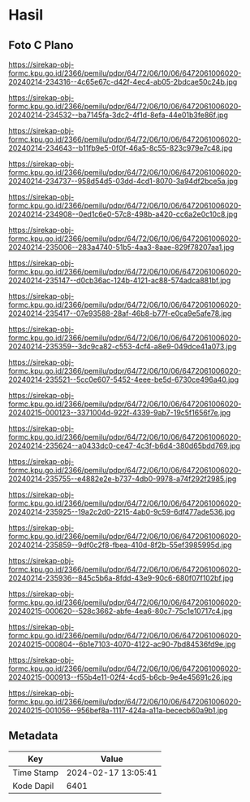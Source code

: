 # Hasil

## Foto C Plano

https://sirekap-obj-formc.kpu.go.id/2366/pemilu/pdpr/64/72/06/10/06/6472061006020-20240214-234316--4c65e67c-d42f-4ec4-ab05-2bdcae50c24b.jpg

https://sirekap-obj-formc.kpu.go.id/2366/pemilu/pdpr/64/72/06/10/06/6472061006020-20240214-234532--ba7145fa-3dc2-4f1d-8efa-44e01b3fe86f.jpg

https://sirekap-obj-formc.kpu.go.id/2366/pemilu/pdpr/64/72/06/10/06/6472061006020-20240214-234643--b11fb9e5-0f0f-46a5-8c55-823c979e7c48.jpg

https://sirekap-obj-formc.kpu.go.id/2366/pemilu/pdpr/64/72/06/10/06/6472061006020-20240214-234737--958d54d5-03dd-4cd1-8070-3a94df2bce5a.jpg

https://sirekap-obj-formc.kpu.go.id/2366/pemilu/pdpr/64/72/06/10/06/6472061006020-20240214-234908--0ed1c6e0-57c8-498b-a420-cc6a2e0c10c8.jpg

https://sirekap-obj-formc.kpu.go.id/2366/pemilu/pdpr/64/72/06/10/06/6472061006020-20240214-235006--283a4740-51b5-4aa3-8aae-829f78207aa1.jpg

https://sirekap-obj-formc.kpu.go.id/2366/pemilu/pdpr/64/72/06/10/06/6472061006020-20240214-235147--d0cb36ac-124b-4121-ac88-574adca881bf.jpg

https://sirekap-obj-formc.kpu.go.id/2366/pemilu/pdpr/64/72/06/10/06/6472061006020-20240214-235417--07e93588-28af-46b8-b77f-e0ca9e5afe78.jpg

https://sirekap-obj-formc.kpu.go.id/2366/pemilu/pdpr/64/72/06/10/06/6472061006020-20240214-235359--3dc9ca82-c553-4cf4-a8e9-049dce41a073.jpg

https://sirekap-obj-formc.kpu.go.id/2366/pemilu/pdpr/64/72/06/10/06/6472061006020-20240214-235521--5cc0e607-5452-4eee-be5d-6730ce496a40.jpg

https://sirekap-obj-formc.kpu.go.id/2366/pemilu/pdpr/64/72/06/10/06/6472061006020-20240215-000123--3371004d-922f-4339-9ab7-19c5f1656f7e.jpg

https://sirekap-obj-formc.kpu.go.id/2366/pemilu/pdpr/64/72/06/10/06/6472061006020-20240214-235624--a0433dc0-ce47-4c3f-b6d4-380d65bdd769.jpg

https://sirekap-obj-formc.kpu.go.id/2366/pemilu/pdpr/64/72/06/10/06/6472061006020-20240214-235755--e4882e2e-b737-4db0-9978-a74f292f2985.jpg

https://sirekap-obj-formc.kpu.go.id/2366/pemilu/pdpr/64/72/06/10/06/6472061006020-20240214-235925--19a2c2d0-2215-4ab0-9c59-6df477ade536.jpg

https://sirekap-obj-formc.kpu.go.id/2366/pemilu/pdpr/64/72/06/10/06/6472061006020-20240214-235859--9df0c2f8-fbea-410d-8f2b-55ef3985995d.jpg

https://sirekap-obj-formc.kpu.go.id/2366/pemilu/pdpr/64/72/06/10/06/6472061006020-20240214-235936--845c5b6a-8fdd-43e9-90c6-680f07f102bf.jpg

https://sirekap-obj-formc.kpu.go.id/2366/pemilu/pdpr/64/72/06/10/06/6472061006020-20240215-000620--528c3662-abfe-4ea6-80c7-75c1e10717c4.jpg

https://sirekap-obj-formc.kpu.go.id/2366/pemilu/pdpr/64/72/06/10/06/6472061006020-20240215-000804--6b1e7103-4070-4122-ac90-7bd84536fd9e.jpg

https://sirekap-obj-formc.kpu.go.id/2366/pemilu/pdpr/64/72/06/10/06/6472061006020-20240215-000913--f55b4e11-02f4-4cd5-b6cb-9e4e45691c26.jpg

https://sirekap-obj-formc.kpu.go.id/2366/pemilu/pdpr/64/72/06/10/06/6472061006020-20240215-001056--956bef8a-1117-424a-a11a-bececb60a9b1.jpg


## Metadata

| Key        | Value               |
| ---------- | ------------------- |
| Time Stamp | 2024-02-17 13:05:41 |
| Kode Dapil | 6401                |



